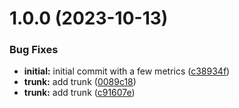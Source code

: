 # 1.0.0 (2023-10-13)


### Bug Fixes

* **initial:** initial commit with a few metrics ([c38934f](https://github.com/sesamecare/opentelemetry-node-metrics/commit/c38934f103b6190aa21aaba8587474123af30373))
* **trunk:** add trunk ([0089c18](https://github.com/sesamecare/opentelemetry-node-metrics/commit/0089c180d6708d3971fb11a761b8123df8123e8b))
* **trunk:** add trunk ([c91607e](https://github.com/sesamecare/opentelemetry-node-metrics/commit/c91607ee9776a7b61463b293c50255fb70940ed9))
